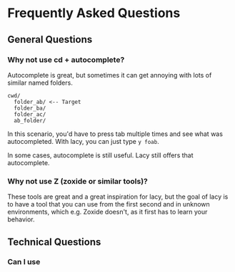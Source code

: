 # Frequently Asked Questions

## General Questions

### Why not use cd + autocomplete?

Autocomplete is great, but sometimes it can get annoying with lots of similar named folders.

```text
cwd/
  folder_ab/ <-- Target
  folder_ba/ 
  folder_ac/
  ab_folder/
```

In this scenario, you'd have to press tab multiple times and see what was autocompleted. With lacy, you can just type `y foab`.

In some cases, autocomplete is still useful. Lacy still offers that autocomplete.

### Why not use Z (zoxide or similar tools)?

These tools are great and a great inspiration for lacy, but the goal of lacy is to have a tool that you can use from the first second and in unknown environments, which e.g. Zoxide doesn't, as it first has to learn your behavior.

## Technical Questions

### Can I use 